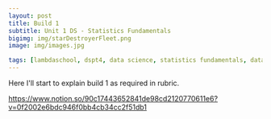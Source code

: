 ```yaml
---
layout: post
title: Build 1
subtitle: Unit 1 DS - Statistics Fundamentals
bigimg: img/starDestroyerFleet.png
image: img/images.jpg

tags: [lambdaschool, dspt4, data science, statistics fundamentals, data wrangling, linear algebra, build 1]
---
```



Here I'll start to explain build 1 as required in rubric.

https://www.notion.so/90c17443652841de98cd2120770611e6?v=0f2002e6bdc946f0bb4cb34cc2f51db1

 

